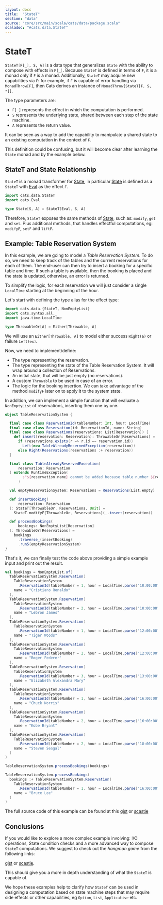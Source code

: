 ```yaml
---
layout: docs
title:  "StateT"
section: "data"
source: "core/src/main/scala/cats/data/package.scala"
scaladoc: "#cats.data.StateT"
---
```

# StateT

`StateT[F[_], S, A]` is a data type that generalizes `State` with the
ability to compose with effects in `F[_]`. Because `StateT` is defined
in terms of `F`, it is a monad only if `F` is a monad. Additionally,
`StateT` may acquire new capabilities via `F`: for example, if `F` is
capable of error handling via `MonadThrow[F]`, then Cats derives an
instance of `MonadThrow[StateT[F, S, *]]`.

The type parameters are:
- `F[_]` represents the effect in which the computation is performed.
- `S` represents the underlying state, shared between each step of the
  state machine.
- `A` represents the return value.

It can be seen as a way to add the capability to manipulate a shared
state to an existing computation in the context of `F`.

This definition could be confusing, but it will become clear after
learning the `State` monad and by the example below.

## StateT and State Relationship

`StateT` is a monad transformer for
[State](https://typelevel.org/cats/datatypes/state.html), in
particular [State](https://typelevel.org/cats/datatypes/state.html) is
defined as a `StateT` with
[Eval](https://typelevel.org/cats/datatypes/eval.html) as the effect
`F`.

```scala mdoc:silent
import cats.data.StateT
import cats.Eval

type State[S, A] = StateT[Eval, S, A]
```

Therefore, `StateT` exposes the same methods of
[State](https://typelevel.org/cats/datatypes/state.html), such as:
`modify`, `get` and `set`.  Plus additional methods, that handles
effectful computations, eg: `modifyF`, `setF` and `liftF`.

## Example: Table Reservation System

In this example, we are going to model a *Table Reservation System*. To
do so, we need to keep track of the tables and the current
reservations for each of them. The end-user can then try to insert a
booking for a specific table and time. If such a table is available,
then the booking is placed and the state is updated, otherwise, an
error is returned.

To simplify the logic, for each reservation we will just consider a
single `LocalTime` starting at the beginning of the hour.

Let's start with defining the type alias for the effect type:

```scala mdoc:silent:reset
import cats.data.{StateT, NonEmptyList}
import cats.syntax.all._
import java.time.LocalTime

type ThrowableOr[A] = Either[Throwable, A]
```

We will use an `Either[Throwable, A]` to model either success `Right(a)` or failure `Left(ex)`.

Now, we need to implement/define:
- The type representing the reservation.
- The type representing the state of the Table Reservation System. It
  will wrap around a collection of Reservations.
- An initial state, that will be just empty (no reservations).
- A custom `Throwable` to be used in case of an error.
- The logic for the booking insertion. We can take advantage of the
method `modifyF` later on to apply it to the system state.

In addition, we can implement a simple function that will evaluate a
`NonEmptyList` of reservations, inserting them one by one.

```scala mdoc:silent
object TableReservationSystem {

  final case class ReservationId(tableNumber: Int, hour: LocalTime)
  final case class Reservation(id: ReservationId, name: String)
  final case class Reservations(reservations: List[Reservation]) {
    def insert(reservation: Reservation): ThrowableOr[Reservations] =
      if (reservations.exists(r => r.id == reservation.id))
        Left(new TableAlreadyReservedException(reservation))
      else Right(Reservations(reservations :+ reservation))
  }

  final class TableAlreadyReservedException(
      reservation: Reservation
  ) extends RuntimeException(
        s"${reservation.name} cannot be added because table number ${reservation.id.tableNumber} is already reserved for the ${reservation.id.hour}"
      )

  val emptyReservationSystem: Reservations = Reservations(List.empty)

  def insertBooking(
      reservation: Reservation
  ): StateT[ThrowableOr, Reservations, Unit] =
    StateT.modifyF[ThrowableOr, Reservations](_.insert(reservation))

  def processBookings(
      bookings: NonEmptyList[Reservation]
  ): ThrowableOr[Reservations] =
    bookings
      .traverse_(insertBooking)
      .runS(emptyReservationSystem)
}
```

That's it, we can finally test the code above providing a simple
example input and print out the result.

```scala mdoc
val bookings = NonEmptyList.of(
  TableReservationSystem.Reservation(
    TableReservationSystem
      .ReservationId(tableNumber = 1, hour = LocalTime.parse("10:00:00")),
    name = "Cristiano Ronaldo"
  ),
  TableReservationSystem.Reservation(
    TableReservationSystem
      .ReservationId(tableNumber = 2, hour = LocalTime.parse("10:00:00")),
    name = "Lebron James"
  ),
  TableReservationSystem.Reservation(
    TableReservationSystem
      .ReservationId(tableNumber = 1, hour = LocalTime.parse("12:00:00")),
    name = "Tiger Woods"
  ),
  TableReservationSystem.Reservation(
    TableReservationSystem
      .ReservationId(tableNumber = 2, hour = LocalTime.parse("12:00:00")),
    name = "Roger Federer"
  ),
  TableReservationSystem.Reservation(
    TableReservationSystem
      .ReservationId(tableNumber = 3, hour = LocalTime.parse("13:00:00")),
    name = "Elizabeth Alexandra Mary"
  ),
  TableReservationSystem.Reservation(
    TableReservationSystem
      .ReservationId(tableNumber = 1, hour = LocalTime.parse("16:00:00")),
    name = "Chuck Norris"
  ),
  TableReservationSystem.Reservation(
    TableReservationSystem
      .ReservationId(tableNumber = 2, hour = LocalTime.parse("16:00:00")),
    name = "Kobe Bryant"
  ),
  TableReservationSystem.Reservation(
    TableReservationSystem
      .ReservationId(tableNumber = 2, hour = LocalTime.parse("18:00:00")),
    name = "Steven Seagal"
  )
)

TableReservationSystem.processBookings(bookings)

TableReservationSystem.processBookings(
  bookings :+ TableReservationSystem.Reservation(
    TableReservationSystem
      .ReservationId(tableNumber = 1, hour = LocalTime.parse("16:00:00")),
    name = "Bruce Lee"
  )
)
```

The full source code of this example can be found at this
[gist](https://gist.github.com/benkio/baa4fe1d50751cd602c4175f1bb39f4d)
or [scastie](https://scastie.scala-lang.org/urJPRXNTQGuwhcLCFAtJMQ)

## Conclusions

If you would like to explore a more complex example involving: I/O
operations, State condition checks and a more advanced way to compose
`StateT` computations. We suggest to check out the _hangman game_ from
the following links:

[gist](https://gist.github.com/benkio/46f5aea4f15ec059f02d6bfe9bd25e99)
or [scastie](https://scastie.scala-lang.org/4Ab7xspkRJ2q9UKQ9OHrUQ).

This should give you a more in depth understanding of what the
`StateT` is capable of.

We hope these examples help to clarify how `StateT` can be used in
designing a computation based on state machine steps that may require
side effects or other capabilities, eg `Option`, `List`, `Applicative` etc.
